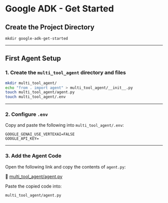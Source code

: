 # Google ADK - Get Started

## Create the Project Directory
```
mkdir google-adk-get-started
````

---

## First Agent Setup

### 1. Create the `multi_tool_agent` directory and files

```bash
mkdir multi_tool_agent/
echo "from . import agent" > multi_tool_agent/__init__.py
touch multi_tool_agent/agent.py
touch multi_tool_agent/.env
```

---

### 2. Configure `.env`

Copy and paste the following into `multi_tool_agent/.env`:

```env
GOOGLE_GENAI_USE_VERTEXAI=FALSE
GOOGLE_API_KEY=
```

---

### 3. Add the Agent Code

Open the following link and copy the contents of `agent.py`:

🔗 [multi\_tool\_agent/agent.py](https://github.com/spritlesoftware/google-adk-get-started/blob/master/multi_tool_agent/agent.py)

Paste the copied code into:

```
multi_tool_agent/agent.py
```
